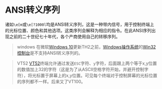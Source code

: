 # ANSI转义序列

诸如`\e[m`或`\e[?1000l`均是ANSI转义序列，这是一种带内信号，用于控制终端上的光标位置、颜色和其他选项。这类序列会解释为相应的指令。在此ANSI序列出现之前的二十世纪七十年代，各个产商使用自己的转移序列。

> windows
> 在微软[Windows 10](https://zh.wikipedia.org/wiki/Windows_10 "Windows 10")更新TH2之前，[Windows操作系统](https://zh.wikipedia.org/wiki/Windows操作系统 "Windows操作系统")的[Win32控制台](https://zh.wikipedia.org/wiki/Win32控制台 "Win32控制台")是不支持ANSI转义序列的。

> VT52
> [VT52](https://zh.wikipedia.org/w/index.php?title=VT52\&action=edit\&redlink=1 "VT52")终端允许通过发送`ESC`字符、`y`字符，后面跟上两个等于x,y位置的数值加上32的字符（这是为了从ASCII空格字符开始，并避开控制字符），将光标置于屏幕上的x,y位置。可见每个终端对于控制屏幕的光标位置的序列都不一样。后来又了VT100。
